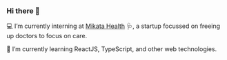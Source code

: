### Hi there 👋
💻 I’m currently interning at [Mikata Health](https://mikatahealth.com/) 🩺, a startup focussed on freeing up doctors to focus on care.

🌱 I’m currently learning ReactJS, TypeScript, and other web technologies.

<!--
**theharrychen/theharrychen** is a ✨ _special_ ✨ repository because its `README.md` (this file) appears on your GitHub profile.

Here are some ideas to get you started:

- 🔭 I’m currently working on ...
- 🌱 I’m currently learning ...
- 👯 I’m looking to collaborate on ...
- 🤔 I’m looking for help with ...
- 💬 Ask me about ...
- 📫 How to reach me: ...
- 😄 Pronouns: ...
- ⚡ Fun fact: ...
-->
